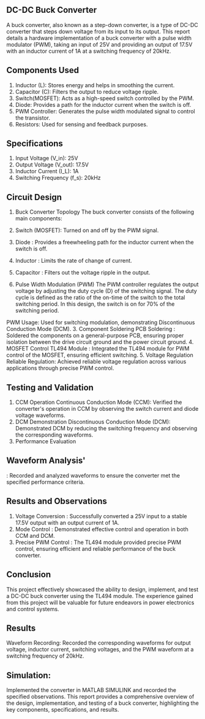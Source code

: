 ## DC-DC Buck Converter
A buck converter, also known as a step-down converter, is a type of DC-DC converter that steps down voltage from its input to its output. This report details a hardware implementation of a buck converter with a pulse width modulator (PWM), taking an input of 25V and providing an output of 17.5V with an inductor current of 1A at a switching frequency of 20kHz.

## Components Used
1. Inductor (L): Stores energy and helps in smoothing the current.
2. Capacitor (C): Filters the output to reduce voltage ripple.
3. Switch(MOSFET): Acts as a high-speed switch controlled by the PWM.
4. Diode: Provides a path for the inductor current when the switch is off.
5. PWM Controller: Generates the pulse width modulated signal to control the transistor.
5. Resistors: Used for sensing and feedback purposes.
## Specifications
1. Input Voltage 
(V_in): 25V
2. Output Voltage
(V_out): 17.5V
3. Inductor Current
(I_L): 1A
4. Switching Frequency
(f_s): 20kHz
## Circuit Design
1. Buck Converter Topology
The buck converter consists of the following main components:

1. Switch
    (MOSFET): Turned on and off by the PWM signal.
2. Diode
   : Provides a freewheeling path for the inductor current when the switch is off.
3. Inductor
   : Limits the rate of change of current.
4. Capacitor
   : Filters out the voltage ripple in the output.
2.  Pulse Width Modulation (PWM)
The PWM controller regulates the output voltage by adjusting the duty cycle (D) of the switching signal. The duty cycle is defined as the ratio of the on-time of the switch to the total switching period. In this design, the switch is on for 70% of the switching period.

PWM Usage: Used for switching modulation, demonstrating Discontinuous Conduction Mode (DCM).
3. Component Soldering
PCB Soldering
: Soldered the components on a general-purpose PCB, ensuring proper isolation between the drive circuit ground and the power circuit ground.
4. MOSFET Control
TL494 Module
: Integrated the TL494 module for PWM control of the MOSFET, ensuring efficient switching.
5. Voltage Regulation
Reliable Regulation: Achieved reliable voltage regulation across various applications through precise PWM control.
## Testing and Validation
1. CCM Operation
Continuous Conduction Mode (CCM): Verified the converter's operation in CCM by observing the switch current and diode voltage waveforms.
2. DCM Demonstration
Discontinuous Conduction Mode (DCM): Demonstrated DCM by reducing the switching frequency and observing the corresponding waveforms.
3. Performance Evaluation
## Waveform Analysis'
: Recorded and analyzed waveforms to ensure the converter met the specified performance criteria.
## Results and Observations
1. Voltage Conversion
   : Successfully converted a 25V input to a stable 17.5V output with an output current of 1A.
2. Mode Control
   : Demonstrated effective control and operation in both CCM and DCM.
3. Precise PWM Control
   : The TL494 module provided precise PWM control, ensuring efficient and reliable performance of the buck converter.
## Conclusion
This project effectively showcased the ability to design, implement, and test a DC-DC buck converter using the TL494 module. The experience gained from this project will be valuable for future endeavors in power electronics and control systems.

## Results
Waveform Recording: Recorded the corresponding waveforms for output voltage, inductor current, switching voltages, and the PWM waveform at a switching frequency of 20kHz.
## Simulation:
Implemented the converter in MATLAB SIMULINK and recorded the specified observations.
This report provides a comprehensive overview of the design, implementation, and testing of a buck converter, highlighting the key components, specifications, and results.

